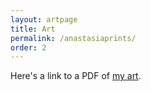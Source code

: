 ```yaml
---
layout: artpage
title: Art
permalink: /anastasiaprints/
order: 2
---
```




Here's a link to a PDF of [my art](/_docs/AnastasiaPrints).